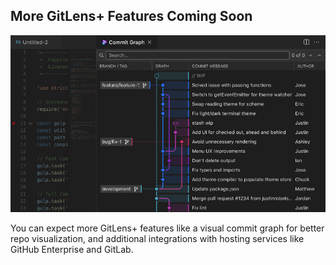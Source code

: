 ## More GitLens+ Features Coming Soon

<p align="center">
  <img src="../../images/docs/coming-soon-commit-graph.png" alt="Worktrees View in Side Bar"/>
</p>

You can expect more GitLens+ features like a visual commit graph for better repo visualization, and additional integrations with hosting services like GitHub Enterprise and GitLab.
